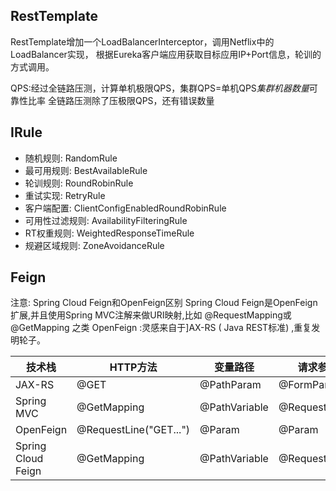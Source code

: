 ## RestTemplate

RestTemplate增加一个LoadBalancerInterceptor，调用Netflix中的LoadBalancer实现，
根据Eureka客户端应用获取目标应用IP+Port信息，轮训的方式调用。

QPS:经过全链路压测，计算单机极限QPS，集群QPS=单机QPS*集群机器数量*可靠性比率
全链路压测除了压极限QPS，还有错误数量

## IRule

* 随机规则: RandomRule
* 最可用规则: BestAvailableRule
* 轮训规则: RoundRobinRule
* 重试实现: RetryRule
* 客户端配置: ClientConfigEnabledRoundRobinRule
* 可用性过滤规则: AvailabilityFilteringRule
* RT权重规则: WeightedResponseTimeRule
* 规避区域规则: ZoneAvoidanceRule

## Feign

注意: Spring Cloud Feign和OpenFeign区别
Spring Cloud Feign是OpenFeign扩展,并且使用Spring MVC注解来做URI映射,比如
@RequestMapping或@GetMapping 之类
OpenFeign :灵感来自于]AX-RS ( Java REST标准) ,重复发明轮子。

|技术栈 |HTTP方法 |变量路径 |请求参数 |自描述消息|
|---|---|---|---|---|
|JAX-RS |@GET|@PathParam|@FormParam|@Produces("application/json")|
|Spring MVC|@GetMapping|@PathVariable|@RequestParam|@RequestMapping(produces="application/json")|
|OpenFeign|@RequestLine("GET...")|@Param|@Param||
|Spring Cloud Feign|@GetMapping|@PathVariable|@RequestParam||












